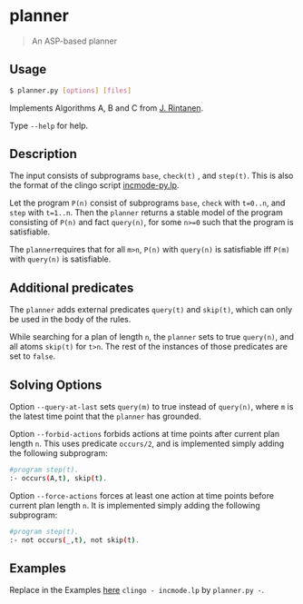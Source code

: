 # planner
> An ASP-based planner

## Usage
```bash
$ planner.py [options] [files]
```
Implements Algorithms A, B and C from [J. Rintanen](https://users.ics.aalto.fi/rintanen/jussi/satplan.html). 

Type ``--help`` for help.

## Description
The input consists of subprograms `base`, `check(t)` , and `step(t)`.
This is also the format of the clingo script [incmode-py.lp](https://github.com/potassco/clingo/blob/master/examples/clingo/iclingo/incmode-py.lp).

Let the program `P(n)` consist of subprograms `base`, `check` with `t=0..n`, and `step` with `t=1..n`.
Then the `planner` returns a stable model of the program consisting of `P(n)` and fact `query(n)`, 
for some `n>=0` such that the program is satisfiable.

The `planner`requires that for all `m>n`, `P(n)` with `query(n)` is satisfiable iff `P(m)` with `query(n)` is satisfiable.

## Additional predicates
The `planner` adds external predicates `query(t)` and `skip(t)`, 
which can only be used in the body of the rules.

While searching for a plan of length `n`, 
the `planner` sets to true `query(n)`, and all atoms `skip(t)` for `t>n`.
The rest of the instances of those predicates are set to `false`.


## Solving Options

Option `--query-at-last` sets `query(m)` to true instead of `query(n)`, where `m` is the latest time point that the `planner` has grounded.

Option `--forbid-actions`  forbids actions at time points after current plan length `n`.
This uses predicate `occurs/2`, and is implemented simply adding the following subprogram:
```bash
#program step(t).
:- occurs(A,t), skip(t).
```

Option `--force-actions`  forces at least one action at time points before current plan length `n`.
It is implemented simply adding the following subprogram:
```bash
#program step(t).
:- not occurs(_,t), not skip(t).
```


## Examples
Replace in the Examples [here](https://github.com/potassco/plasp/blob/master/encodings/strips/README.md) `clingo - incmode.lp` by `planner.py -`.



